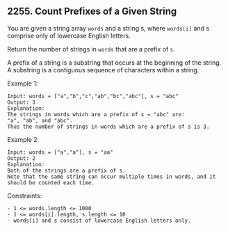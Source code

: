 ## 2255. Count Prefixes of a Given String

You are given a string array `words` and a string s, where `words[i]` and s comprise only of lowercase English letters.

Return the number of strings in `words` that are a prefix of `s`.

A prefix of a string is a substring that occurs at the beginning of the string. A substring is a contiguous sequence of characters within a string.

Example 1:

```
Input: words = ["a","b","c","ab","bc","abc"], s = "abc"
Output: 3
Explanation:
The strings in words which are a prefix of s = "abc" are:
"a", "ab", and "abc".
Thus the number of strings in words which are a prefix of s is 3.
```

Example 2:

```
Input: words = ["a","a"], s = "aa"
Output: 2
Explanation:
Both of the strings are a prefix of s.
Note that the same string can occur multiple times in words, and it should be counted each time.
```

Constraints:

```
- 1 <= words.length <= 1000
- 1 <= words[i].length, s.length <= 10
- words[i] and s consist of lowercase English letters only.
```
